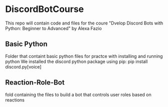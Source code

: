 # DiscordBotCourse

This repo will contain code and files for the coure "Dvelop Discord Bots with Python: Beginner to Advanced" by Alexa Fazio

## Basic Python

Folder that containt basic python files for practce with installing and running python
We installed the discord python package using pip: pip install discord.py[voice]

## Reaction-Role-Bot

fold containing the files to build a bot that controls user roles based on reactions
